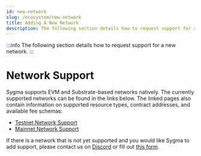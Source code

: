 ```yaml
---
id: new-network
slug: /ecosystem/new-network
title: Adding A New Network
description: The following section details how to request support for a new network.
---
```


:::info
The following section details how to request support for a new network.
:::

# Network Support

Sygma supports EVM and Substrate-based networks natively. The currently supported networks can be found in the links below. The linked pages also contain information on supported resource types, contract addresses, and available fee schemas:

- [Testnet Network Support](https://docs.buildwithsygma.com/environments/testnet/#contract-addresses)
- [Mainnet Network Support](https://docs.buildwithsygma.com/environments/mainnet#contract-addresses)

If there is a network that is not yet supported and you would like Sygma to add support, please contact us on [Discord](https://discord.gg/Qdf6GyNB5J) or fill out [this form](https://share.hsforms.com/1K4-T_yaKSp6F06FGk4wsSgnmy2x).
​

